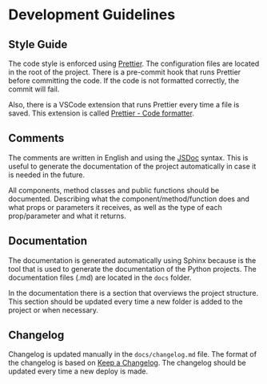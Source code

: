 # Development Guidelines

## Style Guide

The code style is enforced using [Prettier](https://prettier.io/). The configuration files are located in the root of the project. There is a pre-commit hook that runs Prettier before committing the code. If the code is not formatted correctly, the commit will fail.

Also, there is a VSCode extension that runs Prettier every time a file is saved. This extension is called [Prettier - Code formatter](https://marketplace.visualstudio.com/items?itemName=esbenp.prettier-vscode).

## Comments

The comments are written in English and using the [JSDoc](https://jsdoc.app/) syntax. This is useful to generate the documentation of the project automatically in case it is needed in the future.

All components, method classes and public functions should be documented. Describing what the component/method/function does and what props or parameters it receives, as well as the type of each prop/parameter and what it returns.

## Documentation

The documentation is generated automatically using Sphinx because is the tool that is used to generate the documentation of the Python projects. The documentation files (.md) are located in the `docs` folder.

In the documentation there is a section that overviews the project structure. This section should be updated every time a new folder is added to the project or when necessary.

## Changelog

Changelog is updated manually in the `docs/changelog.md` file. The format of the changelog is based on [Keep a Changelog](https://keepachangelog.com/en/1.0.0/). The changelog should be updated every time a new deploy is made.
